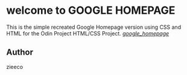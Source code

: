 # welcome to GOOGLE HOMEPAGE 
This is the simple recreated Google Homepage version using CSS and HTML for the Odin Project HTML/CSS Project.
[_google_homepage_](https://zieeco.github.io/google_homepage/)
## Author
zieeco